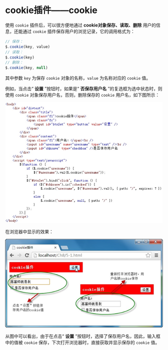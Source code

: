 # cookie插件——cookie 

使用 `cookie` 插件后，可以很方便地通过 **cookie对象保存、读取、删除** 用户的信息，还能通过 `cookie` 插件保存用户的浏览记录，它的调用格式为：

```js
// 保存：
$.cookie(key, value)
// 读取：
$.cookie(key)
// 删除：
$.cookie(key, null)
```

其中参数 `key` 为保存 `cookie` 对象的名称，`value` 为名称对应的 `cookie` 值。

例如，当点击“ **设置** ”按钮时，如果是“ **否保存用户名** ”的复选框为选中状态时，则使用 `cookie` 对象保存用户名，否则，删除保存的 `cookie` 用户名，如下图所示：

<img src="./imgs/2-5_1.jpg" alt="" />

在浏览器中显示的效果：

<img src="./imgs/2-5_2.jpg" alt="" />

从图中可以看出，由于在点击“ **设置** ”按钮时，选择了保存用户名，因此，输入框中的值被 `cookie` 保存，下次打开浏览器时，直接获取并显示保存的 `cookie` 值。

